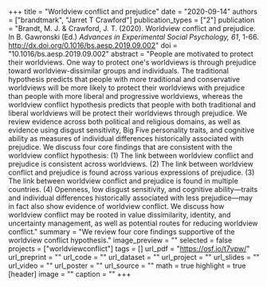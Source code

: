 +++
title = "Worldview conflict and prejudice"
date = "2020-09-14"
authors = ["brandtmark", "Jarret T Crawford"]
publication_types = ["2"]
publication = "Brandt, M. J. & Crawford, J. T. (2020). Worldview conflict and prejudice. In B. Gawronski (Ed.) *Advances in Experimental Social Psychology, 61*, 1-66. http://dx.doi.org/0.1016/bs.aesp.2019.09.002"
doi = "10.1016/bs.aesp.2019.09.002"
abstract = "People are motivated to protect their worldviews. One way to protect one's worldviews is through prejudice toward worldview-dissimilar groups and individuals. The traditional hypothesis predicts that people with more traditional and conservative worldviews will be more likely to protect their worldviews with prejudice than people with more liberal and progressive worldviews, whereas the worldview conflict hypothesis predicts that people with both traditional and liberal worldviews will be protect their worldviews through prejudice. We review evidence across both political and religious domains, as well as evidence using disgust sensitivity, Big Five personality traits, and cognitive ability as measures of individual differences historically associated with prejudice. We discuss four core findings that are consistent with the worldview conflict hypothesis: (1) The link between worldview conflict and prejudice is consistent across worldviews. (2) The link between worldview conflict and prejudice is found across various expressions of prejudice. (3) The link between worldview conflict and prejudice is found in multiple countries. (4) Openness, low disgust sensitivity, and cognitive ability—traits and individual differences historically associated with less prejudice—may in fact also show evidence of worldview conflict. We discuss how worldview conflict may be rooted in value dissimilarity, identity, and uncertainty management, as well as potential routes for reducing worldview conflict."
summary = "We review four core findings supportive of the worldview conflict hypothesis."
image_preview = ""
selected = false
projects = ["worldviewconflict"]
tags = []
url_pdf = "https://osf.io/t7vpw/"
url_preprint = ""
url_code = ""
url_dataset = ""
url_project = ""
url_slides = ""
url_video = ""
url_poster = ""
url_source = ""
math = true
highlight = true
[header]
image = ""
caption = ""
+++
